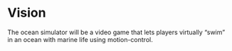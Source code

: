 # Vision

The ocean simulator will be a video game that lets players virtually “swim” in an ocean with marine life using motion-control. 
